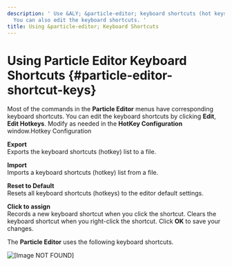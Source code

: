 ```yaml
---
description: ' Use &ALY; &particle-editor; keyboard shortcuts (hot keys or hotkeys).
  You can also edit the keyboard shortcuts. '
title: Using &particle-editor; Keyboard Shortcuts
---
```

# Using Particle Editor Keyboard Shortcuts {#particle-editor-shortcut-keys}

Most of the commands in the **Particle Editor** menus have corresponding keyboard shortcuts\. You can edit the keyboard shortcuts by clicking **Edit**, **Edit Hotkeys**\. Modify as needed in the **HotKey Configuration** window\.Hotkey Configuration

**Export**  
Exports the keyboard shortcuts \(hotkey\) list to a file\.

**Import**  
Imports a keyboard shortcuts \(hotkey\) list from a file\.

**Reset to Default**  
Resets all keyboard shortcuts \(hotkeys\) to the editor default settings\.

**Click to assign**  
Records a new keyboard shortcut when you click the shortcut\. Clears the keyboard shortcut when you right\-click the shortcut\. Click **OK** to save your changes\.

The **Particle Editor** uses the following keyboard shortcuts\.

![\[Image NOT FOUND\]](/images/userguide/particles/particle-editor-hotkey-list.png)